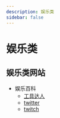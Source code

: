 ```yaml
---
description: 娱乐类
sidebar: false
---
```

# 娱乐类

## 娱乐类网站
- 娱乐百科
  - [工具达人](https://toolsdar.com/) 
  - [twitter](https://twitter.com)
  - [twitch](https://www.twitch.tv/) 









